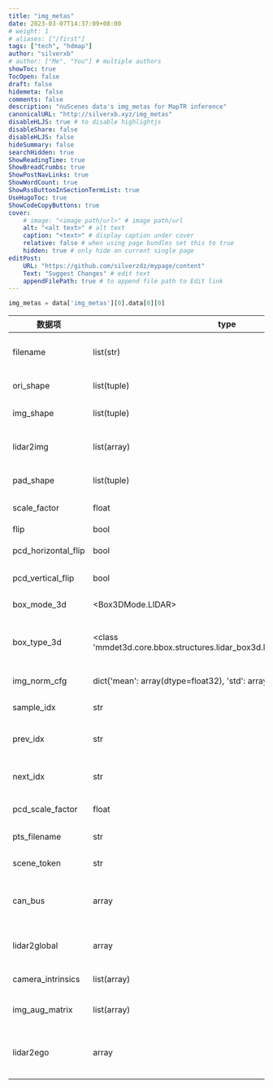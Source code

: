 ```yaml
---
title: "img_metas"
date: 2023-03-07T14:37:09+08:00
# weight: 1
# aliases: ["/first"]
tags: ["tech", "hdmap"]
author: "silverxb"
# author: ["Me", "You"] # multiple authors
showToc: true
TocOpen: false
draft: false
hidemeta: false
comments: false
description: "nuScenes data's img_metas for MapTR inference"
canonicalURL: "http://silverxb.xyz/img_metas"
disableHLJS: true # to disable highlightjs
disableShare: false
disableHLJS: false
hideSummary: false
searchHidden: true
ShowReadingTime: true
ShowBreadCrumbs: true
ShowPostNavLinks: true
ShowWordCount: true
ShowRssButtonInSectionTermList: true
UseHugoToc: true
ShowCodeCopyButtons: true
cover:
    # image: "<image path/url>" # image path/url
    alt: "<alt text>" # alt text
    caption: "<text>" # display caption under cover
    relative: false # when using page bundles set this to true
    hidden: true # only hide on current single page
editPost:
    URL: "https://github.com/silverzdz/mypage/content"
    Text: "Suggest Changes" # edit text
    appendFilePath: true # to append file path to Edit link
---
```


```python
img_metas = data['img_metas'][0].data[0][0]
```

| 数据项 | type | size[len] | default | 备注 | 必需 |
| ------ | ---- | --------- | ------- | ---- | ---- | 
| filename | list(str) | [6] | | 六个视角图片文件名 | False |
| ori_shape | list(tuple) | 3[6] | (450, 800, 3) | 原始尺寸 | False |
| img_shape | list(tuple) | 3[6] | (480, 800, 3) | 图片尺寸 | False |
| lidar2img | list(array) | (4,4)[1] | | 雷达到相机坐标矩阵 | False | 
| pad_shape | list(tuple) | 3[6] | (480, 800, 3) | 填充尺寸 | False |
| scale_factor | float | | 1.0 | 比例因子 | False |
| flip | bool | | False | 翻转 | False |
| pcd_horizontal_flip | bool | | False | 点云水平翻转 | False |
| pcd_vertical_flip | bool | | False | 点云垂直翻转 | False |
| box_mode_3d | <Box3DMode.LIDAR> | | 0 | 类内static | False |
| box_type_3d | <class 'mmdet3d.core.bbox.structures.lidar_box3d.LiDARInstance3DBoxes'> | | | 雷达坐标系物体的3D Box | False |
| img_norm_cfg | dict{'mean': array(dtype=float32), 'std': array(dtype=float32) } | (3,), (3,) | | 图片均值方差 | False |
| sample_idx | str | | | sample的index | False |
| prev_idx | str | | | 前一个sample的index | False |
| next_idx | str | | | 后一个sample的index | False |
| pcd_scale_factor | float | | 1.0 | 点云比例因子 | False |
| pts_filename | str | | | 点云文件名 | False |
| scene_token | str | | | 场景token | False |
| can_bus | array | (18,) | | 车辆can_bus底层数据 | True |
| lidar2global | array | (4,4) | | 雷达到世界坐标矩阵 | False | 
| camera_intrinsics | list(array) | (4,4)[6] | | 相机内参矩阵 | False |
| img_aug_matrix | list(array) | (4,4)[6] | diag[0.5, 0.5, 1, 1] | 图像增强矩阵 | False |
| lidar2ego | array | (4,4) | | 雷达到车辆姿态ego坐标矩阵 | False |